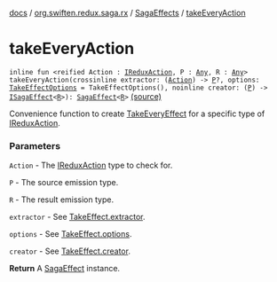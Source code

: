 [docs](../../index.md) / [org.swiften.redux.saga.rx](../index.md) / [SagaEffects](index.md) / [takeEveryAction](./take-every-action.md)

# takeEveryAction

`inline fun <reified Action : `[`IReduxAction`](../../org.swiften.redux.core/-i-redux-action.md)`, P : `[`Any`](https://kotlinlang.org/api/latest/jvm/stdlib/kotlin/-any/index.html)`, R : `[`Any`](https://kotlinlang.org/api/latest/jvm/stdlib/kotlin/-any/index.html)`> takeEveryAction(crossinline extractor: (`[`Action`](take-every-action.md#Action)`) -> `[`P`](take-every-action.md#P)`?, options: `[`TakeEffectOptions`](../-take-effect-options/index.md)` = TakeEffectOptions(), noinline creator: (`[`P`](take-every-action.md#P)`) -> `[`ISagaEffect`](../../org.swiften.redux.saga.common/-i-saga-effect.md)`<`[`R`](take-every-action.md#R)`>): `[`SagaEffect`](../../org.swiften.redux.saga.common/-saga-effect/index.md)`<`[`R`](take-every-action.md#R)`>` [(source)](https://github.com/protoman92/KotlinRedux/tree/master/common/common-rx-saga/src/main/kotlin/org/swiften/redux/saga/rx/SagaEffects.kt#L124)

Convenience function to create [TakeEveryEffect](../-take-every-effect/index.md) for a specific type of [IReduxAction](../../org.swiften.redux.core/-i-redux-action.md).

### Parameters

`Action` - The [IReduxAction](../../org.swiften.redux.core/-i-redux-action.md) type to check for.

`P` - The source emission type.

`R` - The result emission type.

`extractor` - See [TakeEffect.extractor](../-take-effect/extractor.md).

`options` - See [TakeEffect.options](../-take-effect/options.md).

`creator` - See [TakeEffect.creator](../-take-effect/creator.md).

**Return**
A [SagaEffect](../../org.swiften.redux.saga.common/-saga-effect/index.md) instance.

